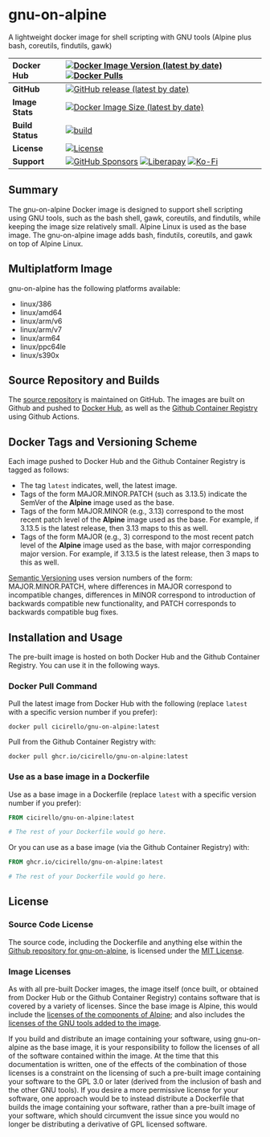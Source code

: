 # gnu-on-alpine
A lightweight docker image for shell scripting with GNU tools (Alpine plus bash, coreutils, findutils, gawk)

| __Docker Hub__ | [![Docker Image Version (latest by date)](https://img.shields.io/docker/v/cicirello/gnu-on-alpine?label=Docker%20Hub&logo=docker)](https://hub.docker.com/r/cicirello/gnu-on-alpine) [![Docker Pulls](https://img.shields.io/docker/pulls/cicirello/gnu-on-alpine?logo=docker)](https://hub.docker.com/r/cicirello/gnu-on-alpine) |
| :--- | :--- |
| __GitHub__ | [![GitHub release (latest by date)](https://img.shields.io/github/v/release/cicirello/gnu-on-alpine?logo=github)](https://github.com/cicirello/gnu-on-alpine/releases) |
| __Image Stats__ | [![Docker Image Size (latest by date)](https://img.shields.io/docker/image-size/cicirello/gnu-on-alpine?logo=docker)](https://hub.docker.com/r/cicirello/gnu-on-alpine) |
| __Build Status__ | [![build](https://github.com/cicirello/gnu-on-alpine/workflows/build/badge.svg)](https://github.com/cicirello/gnu-on-alpine/actions/workflows/docker-image.yml) |
| __License__ | [![License](https://img.shields.io/github/license/cicirello/gnu-on-alpine)](https://github.com/cicirello/gnu-on-alpine/blob/master/LICENSE) |
| __Support__ | [![GitHub Sponsors](https://img.shields.io/badge/sponsor-30363D?logo=GitHub-Sponsors&logoColor=#EA4AAA)](https://github.com/sponsors/cicirello) [![Liberapay](https://img.shields.io/badge/Liberapay-F6C915?logo=liberapay&logoColor=black)](https://liberapay.com/cicirello) [![Ko-Fi](https://img.shields.io/badge/Ko--fi-F16061?logo=ko-fi&logoColor=white)](https://ko-fi.com/cicirello) |

## Summary
The gnu-on-alpine Docker image is designed
to support shell scripting using GNU tools,
such as the bash shell, gawk, coreutils, and
findutils, while keeping the image size relatively 
small. Alpine Linux is used as the base 
image. The gnu-on-alpine image adds 
bash, findutils, coreutils, and gawk on top 
of Alpine Linux.

## Multiplatform Image

gnu-on-alpine has the following platforms available:
* linux/386
* linux/amd64
* linux/arm/v6
* linux/arm/v7
* linux/arm64
* linux/ppc64le
* linux/s390x

## Source Repository and Builds

The [source repository](https://github.com/cicirello/gnu-on-alpine) is maintained on GitHub.  The images are built on Github and pushed to [Docker Hub](https://hub.docker.com/r/cicirello/gnu-on-alpine), as well as the [Github Container Registry](https://github.com/cicirello?ecosystem=container&tab=packages) using Github Actions.


## Docker Tags and Versioning Scheme

Each image pushed to Docker Hub and the Github Container Registry is tagged as follows:
* The tag `latest` indicates, well, the latest image.
* Tags of the form MAJOR.MINOR.PATCH (such as 3.13.5) indicate the SemVer of 
  the __Alpine__ image used as the base.
* Tags of the form MAJOR.MINOR (e.g., 3.13) correspond to the most recent patch level of
  the __Alpine__ image used as the base. For example, if 3.13.5 is the latest
  release, then 3.13 maps to this as well.
* Tags of the form MAJOR (e.g., 3) correspond to the most recent patch level of
  the __Alpine__ image used as the base, with major corresponding major version. 
  For example, if 3.13.5 is the latest release, then 3 maps to this as well.

[Semantic Versioning](https://semver.org/) uses version numbers 
of the form: MAJOR.MINOR.PATCH, where differences in 
MAJOR correspond to incompatible changes, differences in MINOR 
correspond to introduction of backwards compatible new functionality, 
and PATCH corresponds to backwards compatible bug fixes.


## Installation and Usage

The pre-built image is hosted on both Docker Hub and the Github Container Registry. You can use it in the following ways.

### Docker Pull Command

Pull the latest image from Docker Hub with the following (replace `latest` with 
a specific version number if you prefer):

```
docker pull cicirello/gnu-on-alpine:latest
```

Pull from the Github Container Registry with:

```
docker pull ghcr.io/cicirello/gnu-on-alpine:latest
```


### Use as a base image in a Dockerfile

Use as a base image in a Dockerfile (replace `latest` with 
a specific version number if you prefer):

```Dockerfile
FROM cicirello/gnu-on-alpine:latest

# The rest of your Dockerfile would go here.
```

Or you can use as a base image (via the Github Container Registry) with:

```Dockerfile
FROM ghcr.io/cicirello/gnu-on-alpine:latest

# The rest of your Dockerfile would go here.
```

## License
### Source Code License
The source code, including the Dockerfile and anything
else within the [Github repository for gnu-on-alpine](https://github.com/cicirello/gnu-on-alpine), is licensed under the
[MIT License](https://github.com/cicirello/gnu-on-alpine/blob/master/LICENSE).

### Image Licenses
As with all pre-built Docker images, the image itself (once built, or obtained from
Docker Hub or the Github Container Registry) contains software that is covered by a
variety of licenses. Since the base image is Alpine, this would include
the [licenses of the components of Alpine](https://pkgs.alpinelinux.org/);
and also includes the [licenses of the GNU tools added to the image](https://www.gnu.org/licenses/gpl-3.0.en.html).  

If you build and distribute an image containing your software, 
using gnu-on-alpine as the base image, it
is your responsibility to follow the licenses of all of the
software contained within the image.  At the time that this documentation
is written, one of the effects of the combination of those licenses is
a constraint on the licensing of such a pre-built image containing 
your software to the GPL 3.0 or later (derived from the inclusion of bash 
and the other GNU tools).  If you desire a more permissive license
for your software, one approach would be to instead distribute a
Dockerfile that builds the image containing your software, 
rather than a pre-built image of your software, which should circumvent the
issue since you would no longer be distributing a derivative of 
GPL licensed software.

